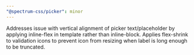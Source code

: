 ```yaml
---
"@spectrum-css/picker": minor
---
```


Addresses issue with vertical alignment of picker text/placeholder by applying inline-flex in template rather than inline-block. Applies flex-shrink to validation icons to prevent icon from resizing when label is long enough to be truncated.

